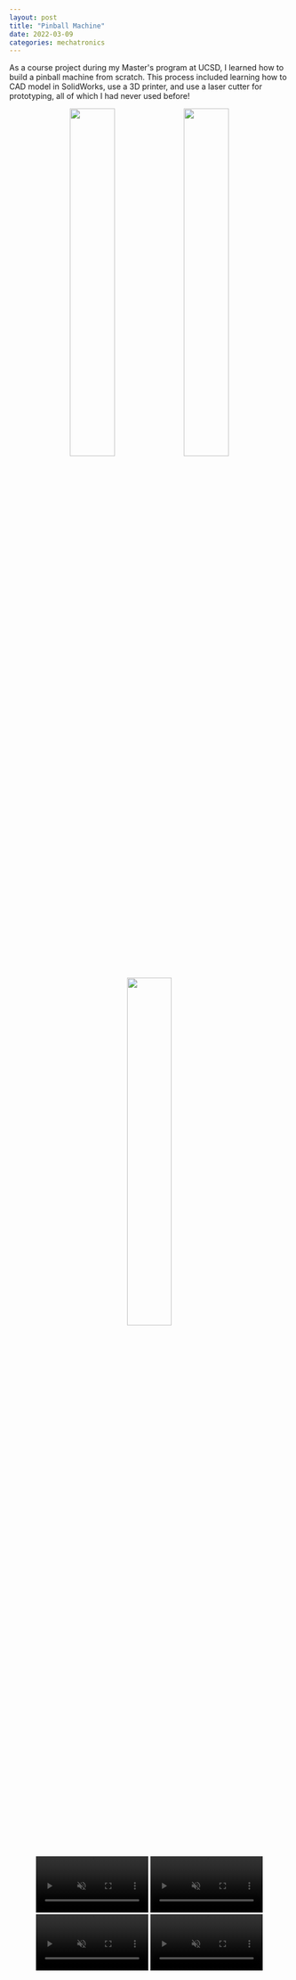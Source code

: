 ```yaml
---
layout: post
title: "Pinball Machine"
date: 2022-03-09
categories: mechatronics
---
```


As a course project during my Master's program at UCSD, I learned how to build a pinball machine from scratch. This process included learning how to CAD model in SolidWorks, use a 3D printer, and use a laser cutter for prototyping, all of which I had never used before!

<center>
    <img src="/assets/images/pinball-machine/overview.png" width="40%"/>
    <img src="/assets/images/pinball-machine/plunger-perspective.png" width="40%"/>
    <img src="/assets/images/pinball-machine/inverted-perspective.png" width="40%"/>
</center>

<br/>
<center>
    <video width="40%" autoplay controls loop muted>
        <source src="/assets/videos/pinball-machine/gameplay-demo.mov"/>
    </video>
    <video width="40%" autoplay controls loop muted>
        <source src="/assets/videos/pinball-machine/flipper-demo.mov"/>
    </video>
    <video width="40%" autoplay controls loop muted>
        <source src="/assets/videos/pinball-machine/servo-demo.mov"/>
    </video>
    <video width="40%" autoplay controls loop muted>
        <source src="/assets/videos/pinball-machine/sensor-manual-demo.mov"/>
    </video>
</center>
